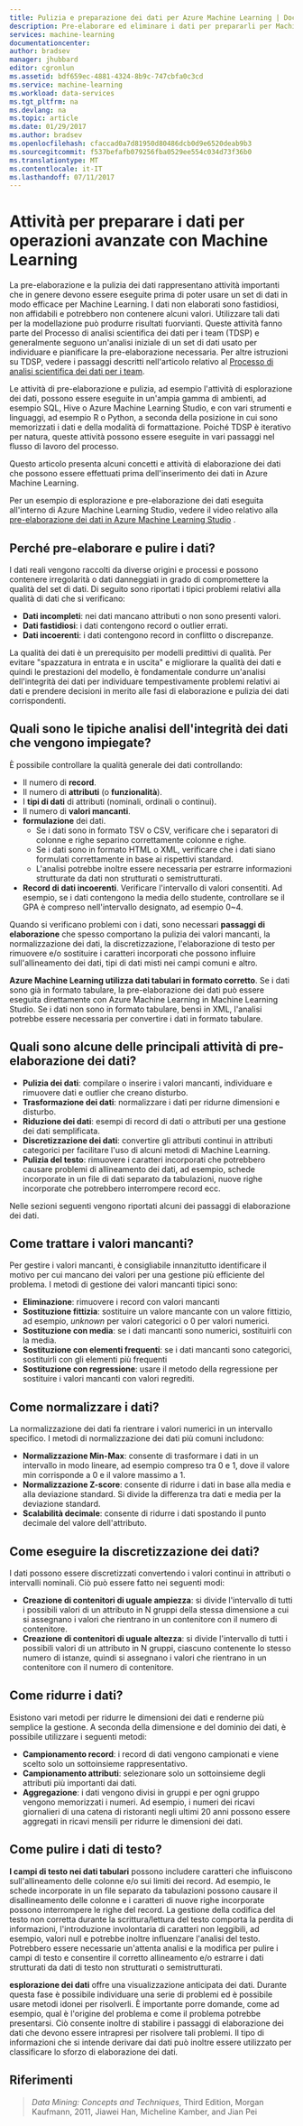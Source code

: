 ```yaml
---
title: Pulizia e preparazione dei dati per Azure Machine Learning | Documentazione Microsoft
description: Pre-elaborare ed eliminare i dati per prepararli per Machine Learning.
services: machine-learning
documentationcenter: 
author: bradsev
manager: jhubbard
editor: cgronlun
ms.assetid: bdf659ec-4881-4324-8b9c-747cbfa0c3cd
ms.service: machine-learning
ms.workload: data-services
ms.tgt_pltfrm: na
ms.devlang: na
ms.topic: article
ms.date: 01/29/2017
ms.author: bradsev
ms.openlocfilehash: cfaccad0a7d81950d80486dcb0d9e6520deab9b3
ms.sourcegitcommit: f537befafb079256fba0529ee554c034d73f36b0
ms.translationtype: MT
ms.contentlocale: it-IT
ms.lasthandoff: 07/11/2017
---
```

# <a name="tasks-to-prepare-data-for-enhanced-machine-learning"></a>Attività per preparare i dati per operazioni avanzate con Machine Learning
La pre-elaborazione e la pulizia dei dati rappresentano attività importanti che in genere devono essere eseguite prima di poter usare un set di dati in modo efficace per Machine Learning. I dati non elaborati sono fastidiosi, non affidabili e potrebbero non contenere alcuni valori. Utilizzare tali dati per la modellazione può produrre risultati fuorvianti. Queste attività fanno parte del Processo di analisi scientifica dei dati per i team (TDSP) e generalmente seguono un'analisi iniziale di un set di dati usato per individuare e pianificare la pre-elaborazione necessaria. Per altre istruzioni su TDSP, vedere i passaggi descritti nell'articolo relativo al [Processo di analisi scientifica dei dati per i team](https://azure.microsoft.com/documentation/learning-paths/cortana-analytics-process/).

Le attività di pre-elaborazione e pulizia, ad esempio l'attività di esplorazione dei dati, possono essere eseguite in un'ampia gamma di ambienti, ad esempio SQL, Hive o Azure Machine Learning Studio, e con vari strumenti e linguaggi, ad esempio R o Python, a seconda della posizione in cui sono memorizzati i dati e della modalità di formattazione. Poiché TDSP è iterativo per natura, queste attività possono essere eseguite in vari passaggi nel flusso di lavoro del processo.

Questo articolo presenta alcuni concetti e attività di elaborazione dei dati che possono essere effettuati prima dell'inserimento dei dati in Azure Machine Learning.

Per un esempio di esplorazione e pre-elaborazione dei dati eseguita all'interno di Azure Machine Learning Studio, vedere il video relativo alla [pre-elaborazione dei dati in Azure Machine Learning Studio](https://azure.microsoft.com/documentation/videos/preprocessing-data-in-azure-ml-studio/) .

## <a name="why-pre-process-and-clean-data"></a>Perché pre-elaborare e pulire i dati?
I dati reali vengono raccolti da diverse origini e processi e possono contenere irregolarità o dati danneggiati in grado di compromettere la qualità del set di dati. Di seguito sono riportati i tipici problemi relativi alla qualità di dati che si verificano:

* **Dati incompleti**: nei dati mancano attributi o non sono presenti valori.
* **Dati fastidiosi**: i dati contengono record o outlier errati.
* **Dati incoerenti**: i dati contengono record in conflitto o discrepanze.

La qualità dei dati è un prerequisito per modelli predittivi di qualità. Per evitare "spazzatura in entrata e in uscita" e migliorare la qualità dei dati e quindi le prestazioni del modello, è fondamentale condurre un'analisi dell'integrità dei dati per individuare tempestivamente problemi relativi ai dati e prendere decisioni in merito alle fasi di elaborazione e pulizia dei dati corrispondenti.

## <a name="what-are-some-typical-data-health-screens-that-are-employed"></a>Quali sono le tipiche analisi dell'integrità dei dati che vengono impiegate?
È possibile controllare la qualità generale dei dati controllando:

* Il numero di **record**.
* Il numero di **attributi** (o **funzionalità**).
* I **tipi di dati** di attributi (nominali, ordinali o continui).
* Il numero di **valori mancanti**.
* **formulazione** dei dati.
  * Se i dati sono in formato TSV o CSV, verificare che i separatori di colonne e righe separino correttamente colonne e righe.
  * Se i dati sono in formato HTML o XML, verificare che i dati siano formulati correttamente in base ai rispettivi standard.
  * L'analisi potrebbe inoltre essere necessaria per estrarre informazioni strutturate da dati non strutturati o semistrutturati.
* **Record di dati incoerenti**. Verificare l'intervallo di valori consentiti. Ad esempio, se i dati contengono la media dello studente, controllare se il GPA è compreso nell'intervallo designato, ad esempio 0~4.

Quando si verificano problemi con i dati, sono necessari **passaggi di elaborazione** che spesso comportano la pulizia dei valori mancanti, la normalizzazione dei dati, la discretizzazione, l'elaborazione di testo per rimuovere e/o sostituire i caratteri incorporati che possono influire sull'allineamento dei dati, tipi di dati misti nei campi comuni e altro.

**Azure Machine Learning utilizza dati tabulari in formato corretto**.  Se i dati sono già in formato tabulare, la pre-elaborazione dei dati può essere eseguita direttamente con Azure Machine Learning in Machine Learning Studio.  Se i dati non sono in formato tabulare, bensì in XML, l'analisi potrebbe essere necessaria per convertire i dati in formato tabulare.  

## <a name="what-are-some-of-the-major-tasks-in-data-pre-processing"></a>Quali sono alcune delle principali attività di pre-elaborazione dei dati?
* **Pulizia dei dati**: compilare o inserire i valori mancanti, individuare e rimuovere dati e outlier che creano disturbo.
* **Trasformazione dei dati**: normalizzare i dati per ridurne dimensioni e disturbo.
* **Riduzione dei dati**: esempi di record di dati o attributi per una gestione dei dati semplificata.
* **Discretizzazione dei dati**: convertire gli attributi continui in attributi categorici per facilitare l'uso di alcuni metodi di Machine Learning.
* **Pulizia del testo**: rimuovere i caratteri incorporati che potrebbero causare problemi di allineamento dei dati, ad esempio, schede incorporate in un file di dati separato da tabulazioni, nuove righe incorporate che potrebbero interrompere record ecc.

Nelle sezioni seguenti vengono riportati alcuni dei passaggi di elaborazione dei dati.

## <a name="how-to-deal-with-missing-values"></a>Come trattare i valori mancanti?
Per gestire i valori mancanti, è consigliabile innanzitutto identificare il motivo per cui mancano dei valori per una gestione più efficiente del problema. I metodi di gestione dei valori mancanti tipici sono:

* **Eliminazione**: rimuovere i record con valori mancanti
* **Sostituzione fittizia**: sostituire un valore mancante con un valore fittizio, ad esempio, *unknown* per valori categorici o 0 per valori numerici.
* **Sostituzione con media**: se i dati mancanti sono numerici, sostituirli con la media.
* **Sostituzione con elementi frequenti**: se i dati mancanti sono categorici, sostituirli con gli elementi più frequenti
* **Sostituzione con regressione**: usare il metodo della regressione per sostituire i valori mancanti con valori regrediti.  

## <a name="how-to-normalize-data"></a>Come normalizzare i dati?
La normalizzazione dei dati fa rientrare i valori numerici in un intervallo specifico. I metodi di normalizzazione dei dati più comuni includono:

* **Normalizzazione Min-Max**: consente di trasformare i dati in un intervallo in modo lineare, ad esempio compreso tra 0 e 1, dove il valore min corrisponde a 0 e il valore massimo a 1.
* **Normalizzazione Z-score**: consente di ridurre i dati in base alla media e alla deviazione standard. Si divide la differenza tra dati e media per la deviazione standard.
* **Scalabilità decimale**: consente di ridurre i dati spostando il punto decimale del valore dell'attributo.  

## <a name="how-to-discretize-data"></a>Come eseguire la discretizzazione dei dati?
I dati possono essere discretizzati convertendo i valori continui in attributi o intervalli nominali. Ciò può essere fatto nei seguenti modi:

* **Creazione di contenitori di uguale ampiezza**: si divide l'intervallo di tutti i possibili valori di un attributo in N gruppi della stessa dimensione a cui si assegnano i valori che rientrano in un contenitore con il numero di contenitore.
* **Creazione di contenitori di uguale altezza**: si divide l'intervallo di tutti i possibili valori di un attributo in N gruppi, ciascuno contenente lo stesso numero di istanze, quindi si assegnano i valori che rientrano in un contenitore con il numero di contenitore.  

## <a name="how-to-reduce-data"></a>Come ridurre i dati?
Esistono vari metodi per ridurre le dimensioni dei dati e renderne più semplice la gestione. A seconda della dimensione e del dominio dei dati, è possibile utilizzare i seguenti metodi:

* **Campionamento record**: i record di dati vengono campionati e viene scelto solo un sottoinsieme rappresentativo.
* **Campionamento attributi**: selezionare solo un sottoinsieme degli attributi più importanti dai dati.  
* **Aggregazione**: i dati vengono divisi in gruppi e per ogni gruppo vengono memorizzati i numeri. Ad esempio, i numeri dei ricavi giornalieri di una catena di ristoranti negli ultimi 20 anni possono essere aggregati in ricavi mensili per ridurre le dimensioni dei dati.  

## <a name="how-to-clean-text-data"></a>Come pulire i dati di testo?
**I campi di testo nei dati tabulari** possono includere caratteri che influiscono sull'allineamento delle colonne e/o sui limiti dei record. Ad esempio, le schede incorporate in un file separato da tabulazioni possono causare il disallineamento delle colonne e i caratteri di nuove righe incorporate possono interrompere le righe del record. La gestione della codifica del testo non corretta durante la scrittura/lettura del testo comporta la perdita di informazioni, l'introduzione involontaria di caratteri non leggibili, ad esempio, valori null e potrebbe inoltre influenzare l'analisi del testo. Potrebbero essere necessarie un'attenta analisi e la modifica per pulire i campi di testo e consentire il corretto allineamento e/o estrarre i dati strutturati da dati di testo non strutturati o semistrutturati.

**esplorazione dei dati** offre una visualizzazione anticipata dei dati. Durante questa fase è possibile individuare una serie di problemi ed è possibile usare metodi idonei per risolverli.  È importante porre domande, come ad esempio, qual è l'origine del problema e come il problema potrebbe presentarsi. Ciò consente inoltre di stabilire i passaggi di elaborazione dei dati che devono essere intrapresi per risolvere tali problemi. Il tipo di informazioni che si intende derivare dai dati può inoltre essere utilizzato per classificare lo sforzo di elaborazione dei dati.

## <a name="references"></a>Riferimenti
> *Data Mining: Concepts and Techniques*, Third Edition, Morgan Kaufmann, 2011, Jiawei Han, Micheline Kamber, and Jian Pei
> 
> 

